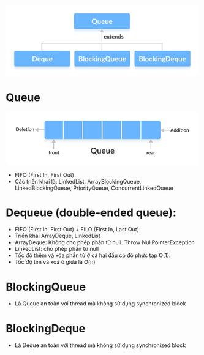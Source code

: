 ![queue-subinterfaces.png](../../../../../../images/queue-subinterfaces.png)

# Queue
![queue-subinterfaces.png](../../../../../../images/queue-implementation.png)
* FIFO (First In, First Out)
* Các triển khai là: LinkedList, ArrayBlockingQueue, LinkedBlockingQueue, PriorityQueue, ConcurrentLinkedQueue

# Dequeue (double-ended queue):  
* FIFO (First In, First Out) + FILO (First In, Last Out)
* Triển khai ArrayDeque, LinkedList
* ArrayDeque: Không cho phép phần tử null. Throw NullPointerException
* LinkedList: cho phép phần tử null
* Tốc độ thêm và xóa phần tử ở cả hai đầu có độ phức tạp O(1).
* Tốc độ tìm và xoá ở giữa là O(n)

# BlockingQueue 
* Là Queue an toàn với thread mà không sử dụng synchronized block

# BlockingDeque 
* Là Deque an toàn với thread mà không sử dụng synchronized block